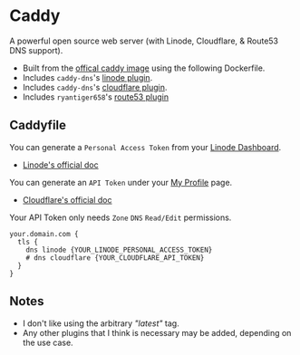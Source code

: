# Caddy
A powerful open source web server (with Linode, Cloudflare, & Route53 DNS support).

- Built from the [offical caddy image](https://hub.docker.com/_/caddy) using the following Dockerfile.
- Includes `caddy-dns`'s [linode plugin](https://github.com/caddy-dns/linode).
- Includes `caddy-dns`'s [cloudflare plugin](https://github.com/caddy-dns/cloudflare).
- Includes `ryantiger658`'s [route53 plugin](https://github.com/ryantiger658/route53)


## Caddyfile
You can generate a `Personal Access Token` from your [Linode Dashboard](https://cloud.linode.com/profile/tokens).
- [Linode's official doc](https://www.linode.com/docs/products/tools/linode-api/guides/get-access-token/)

You can generate an `API Token` under your [My Profile](https://dash.cloudflare.com/profile/api-tokens) page.
- [Cloudflare's official doc](https://developers.cloudflare.com/fundamentals/api/get-started/create-token/)

Your API Token only needs `Zone` `DNS` `Read/Edit` permissions.
```
your.domain.com {
  tls {
    dns linode {YOUR_LINODE_PERSONAL_ACCESS_TOKEN}
    # dns cloudflare {YOUR_CLOUDFLARE_API_TOKEN}
  }
}
```

## Notes
- I don't like using the arbitrary _"latest"_ tag.
- Any other plugins that I think is necessary may be added, depending on the use case.
